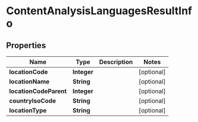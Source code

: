 # ContentAnalysisLanguagesResultInfo


## Properties

| Name | Type | Description | Notes |
|------------ | ------------- | ------------- | -------------|
**locationCode** | **Integer** |  |[optional]|
**locationName** | **String** |  |[optional]|
**locationCodeParent** | **Integer** |  |[optional]|
**countryIsoCode** | **String** |  |[optional]|
**locationType** | **String** |  |[optional]|